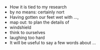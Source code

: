 * How it is tied to my research
* by no means: certainly nort
* Having gotten our feet wet with ..., 
* map out: to plan the details of 
* windshield
* think to ourselves
* laughing too hard
* It will be useful to say a few words about ...
